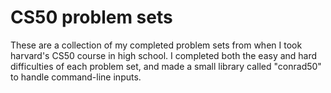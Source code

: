 # CS50 problem sets
These are a collection of my completed problem sets from when I took harvard's CS50 course in high school. I completed both the easy and hard difficulties of each problem set, and made a small library called "conrad50" to handle command-line inputs.
